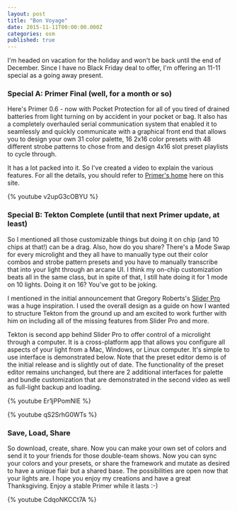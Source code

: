 ```yaml
---
layout: post
title: "Bon Voyage"
date: 2015-11-11T00:00:00.000Z
categories: osm
published: true
---
```

I'm headed on vacation for the holiday and won't be back until the end of December. Since I have no Black Friday deal to offer, I'm offering an 11-11 special as a going away present.

### Special A: Primer Final (well, for a month or so)

Here's Primer 0.6 - now with Pocket Protection for all of you tired of drained batteries from light turning on by accident in your pocket or bag. It also has a completely overhauled serial communication system that enabled it to seamlessly and quickly communicate with a graphical front end that allows you to design your own 31 color palette, 16 2x16 color presets with 48 different strobe patterns to chose from and design 4x16 slot preset playlists to cycle through.

It has a lot packed into it. So I've created a video to explain the various features. For all the details, you should refer to [Primer's home](/primer.html) here on this site.

{% youtube v2upG3cOBYU %}

### Special B: Tekton Complete (until that next Primer update, at least)

So I mentioned all those customizable things but doing it on chip (and 10 chips at that!) can be a drag. Also, how do you share? There's a Mode Swap for every microlight and they all have to manually type out their color combos and strobe pattern presets and you have to manually transcribe that into your light through an arcane UI. I think my on-chip customization beats all in the same class, but in spite of that, I still hate doing it for 1 mode on 10 lights. Doing it on 16? You've got to be joking.

I mentioned in the initial announcement that Gregory Roberts's [Slider Pro](https://github.com/gregroberti/Slider-Pro) was a huge inspiration. I used the overall design as a guide on how I wanted to structure Tekton from the ground up and am excited to work further with him on including all of the missing features from Slider Pro and more.

Tekton is second app behind Slider Pro to offer control of a microlight through a computer. It is a cross-platform app that allows you configure all aspects of your light from a Mac, Windows, or Linux computer. It's simple to use interface is demonstrated below. Note that the preset editor demo is of the initial release and is slightly out of date. The functionality of the preset editor remains unchanged, but there are 2 additional interfaces for palette and bundle customization that are demonstrated in the second video as well as full-light backup and loading.

{% youtube Er1jPPomNIE %}

{% youtube qS2SrhG0WTs %}

### Save, Load, Share

So download, create, share. Now you can make your own set of colors and send it to your friends for those double-team shows. Now you can sync your colors and your presets, or share the framework and mutate as desired to have a unique flair but a shared base. The possibilities are open now that your lights are. I hope you enjoy my creations and have a great Thanksgiving. Enjoy a stable Primer while it lasts :-)

{% youtube CdqoNKCCt7A %}
